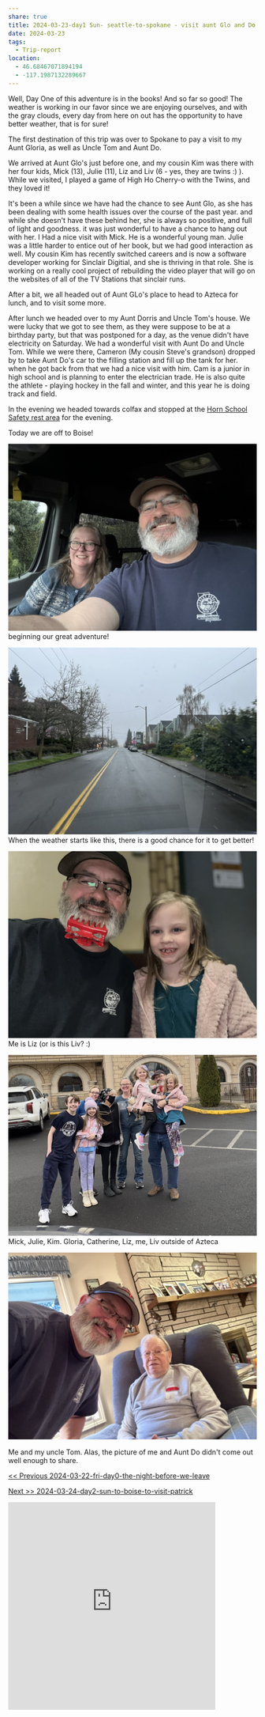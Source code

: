 ```yaml
---
share: true
title: 2024-03-23-day1 Sun- seattle-to-spokane - visit aunt Glo and Do and uncle Tom
date: 2024-03-23
tags:
  - Trip-report
location:
  - 46.68467071894194
  - -117.1987132289667
---
```


Well, Day One of this adventure is in the books! And so far so good!  The weather is working in our favor since we are enjoying ourselves, and with the gray clouds, every day from here on out has the opportunity to have better weather, that is for sure!   

The first destination of this trip was over to Spokane to pay a visit to my Aunt Gloria, as well as Uncle Tom and Aunt Do.  

We arrived at Aunt Glo's just before one, and my cousin Kim was there with her four kids, Mick (13), Julie (11), Liz and Liv (6 - yes, they are twins :) ).   While we visited, I played a game of High Ho Cherry-o with the Twins, and they loved it!   

It's been a while since we have had the chance to see Aunt Glo, as she has been dealing with some health issues over the course of the past year.  and while she doesn't have these behind her, she is always so positive, and full of light and goodness.   it was just wonderful to have a chance to hang out with her.   I Had a nice visit with Mick.  He is a wonderful young man.  Julie was a little harder to entice out of her book, but we had good interaction as well.   My cousin Kim has recently switched careers and is now a software developer working for Sinclair Digitial, and she is thriving in that role.  She is working on a really cool project of rebuilding the video player that will go on the websites of all of the TV Stations that sinclair runs.  

After a bit, we all headed out of Aunt GLo's place to head to Azteca for lunch, and to visit some more.  

After lunch we headed over to my Aunt Dorris and Uncle Tom's house.    We were lucky that we got to see them, as they were suppose to be at a birthday party, but that was postponed for a day, as the venue didn't have electricity on Saturday.  We had a wonderful visit with Aunt Do and Uncle Tom.  While we were there, Cameron (My cousin Steve's grandson) dropped by to take Aunt Do's car to the filling station and fill up the tank for her.  when he got back from that we had a nice visit with him.  Cam is a junior in high school and is planning to enter the electrician trade.  He is also quite the athlete - playing hockey in the fall and winter, and this year he is doing track and field.

In the evening we headed towards colfax and stopped at the [Horn School Safety rest area](https://maps.apple.com/?address=101%E2%80%93105%20Old%20Thornton%20Highway%20Rd,%20Rosalia,%20WA%20%2099170,%20United%20States&ll=47.182200,-117.377330&q=101%E2%80%93105%20Old%20Thornton%20Highway%20Rd) for the evening.    

Today we are off to Boise!


![B1A54787-2583-4714-B7B6-B77FCFA39D7B_1_105_c](../attachments/B1A54787-2583-4714-B7B6-B77FCFA39D7B_1_105_c.jpeg)
beginning our great adventure!


![BFE986B3-5762-4EB0-91AB-BD509E4C4619_1_105_c](../attachments/BFE986B3-5762-4EB0-91AB-BD509E4C4619_1_105_c.jpeg)
When the weather starts like this, there is a good chance for it to get better!


![7EC0C859-0DDE-4031-A2F7-58B5FC53C4B7_1_105_c](../attachments/7EC0C859-0DDE-4031-A2F7-58B5FC53C4B7_1_105_c.jpeg)
Me is Liz (or is this Liv? :)


![IMG_6987](../attachments/IMG_6987.jpeg)
Mick, Julie, Kim. Gloria, Catherine, Liz, me, Liv outside of Azteca

![A37288F5-91E9-40C3-BD3E-AD36AFB295DC_1_105_c](../attachments/A37288F5-91E9-40C3-BD3E-AD36AFB295DC_1_105_c.jpeg)

Me and my uncle Tom.  Alas, the picture of me and Aunt Do didn't come out well enough to share.

[<< Previous 2024-03-22-fri-day0-the-night-before-we-leave](./2024-03-22-fri-day0-the-night-before-we-leave.md)

[Next >> 2024-03-24-day2-sun-to-boise-to-visit-patrick](./2024-03-24-day2-sun-to-boise-to-visit-patrick.md)

<iframe src="https://www.gaiagps.com/public/NXYph8XmPBdl4wLmWE5wCj5C/?embed=True" style="border:none; overflow-y: hidden; background-color:white; min-width: 320px; max-width:420px; width:100%; height: 420px;" seamless />


